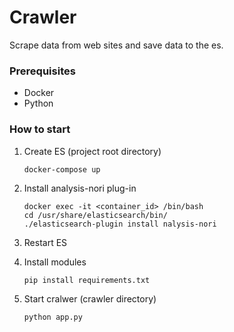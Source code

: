 # Crawler

Scrape data from web sites and save data to the es.

### Prerequisites

- Docker
- Python

### How to start

1. Create ES (project root directory)
    ```
    docker-compose up
    ```

2. Install analysis-nori plug-in
    ```
    docker exec -it <container_id> /bin/bash
    cd /usr/share/elasticsearch/bin/
    ./elasticsearch-plugin install nalysis-nori
    ```

3. Restart ES

4. Install modules
    ```
    pip install requirements.txt
    ```

5. Start cralwer (crawler directory)
    ```
    python app.py
    ```